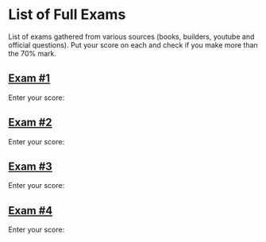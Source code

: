 # List of Full Exams

List of exams gathered from various sources (books, builders, youtube and official questions).
Put your score on each and check if you make more than the 70% mark.

## [Exam #1](https://take.quiz-maker.com/Q5Z9LU2CP)

Enter your score: 

## [Exam #2](testmoz.com/12497100)

Enter your score: 

## [Exam #3](testmoz.com/12497422)

Enter your score: 

## [Exam #4](testmoz.com/12500822)

Enter your score: 